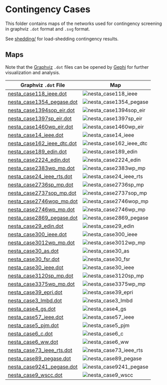 Contingency Cases
=================


This folder contains maps of the networks used for contingency screening in graphviz `.dot` format and `.svg` format.

See [shedding/](shedding/ReadMe.md) for load-shedding contingency results.

Maps
----

Note that the [Graphviz](https://www.graphviz.org/) `.dot` files can be opened by [Gephi](https://gephi.org/) for further visualization and analysis.

|  Graphviz `.dot` File                                    | Map                                                   |
|----------------------------------------------------------|-------------------------------------------------------|
| [nesta_case118_ieee.dot](nesta_case118_ieee.dot)         | ![nesta_case118_ieee](nesta_case118_ieee.svg)         |
| [nesta_case1354_pegase.dot](nesta_case1354_pegase.dot)   | ![nesta_case1354_pegase](nesta_case1354_pegase.svg)   |
| [nesta_case1394sop_eir.dot](nesta_case1394sop_eir.dot)   | ![nesta_case1394sop_eir](nesta_case1394sop_eir.svg)   |
| [nesta_case1397sp_eir.dot](nesta_case1397sp_eir.dot)     | ![nesta_case1397sp_eir](nesta_case1397sp_eir.svg)     |
| [nesta_case1460wp_eir.dot](nesta_case1460wp_eir.dot)     | ![nesta_case1460wp_eir](nesta_case1460wp_eir.svg)     |
| [nesta_case14_ieee.dot](nesta_case14_ieee.dot)           | ![nesta_case14_ieee](nesta_case14_ieee.svg)           |
| [nesta_case162_ieee_dtc.dot](nesta_case162_ieee_dtc.dot) | ![nesta_case162_ieee_dtc](nesta_case162_ieee_dtc.svg) |
| [nesta_case189_edin.dot](nesta_case189_edin.dot)         | ![nesta_case189_edin](nesta_case189_edin.svg)         |
| [nesta_case2224_edin.dot](nesta_case2224_edin.dot)       | ![nesta_case2224_edin](nesta_case2224_edin.svg)       |
| [nesta_case2383wp_mp.dot](nesta_case2383wp_mp.dot)       | ![nesta_case2383wp_mp](nesta_case2383wp_mp.svg)       |
| [nesta_case24_ieee_rts.dot](nesta_case24_ieee_rts.dot)   | ![nesta_case24_ieee_rts](nesta_case24_ieee_rts.svg)   |
| [nesta_case2736sp_mp.dot](nesta_case2736sp_mp.dot)       | ![nesta_case2736sp_mp](nesta_case2736sp_mp.svg)       |
| [nesta_case2737sop_mp.dot](nesta_case2737sop_mp.dot)     | ![nesta_case2737sop_mp](nesta_case2737sop_mp.svg)     |
| [nesta_case2746wop_mp.dot](nesta_case2746wop_mp.dot)     | ![nesta_case2746wop_mp](nesta_case2746wop_mp.svg)     |
| [nesta_case2746wp_mp.dot](nesta_case2746wp_mp.dot)       | ![nesta_case2746wp_mp](nesta_case2746wp_mp.svg)       |
| [nesta_case2869_pegase.dot](nesta_case2869_pegase.dot)   | ![nesta_case2869_pegase](nesta_case2869_pegase.svg)   |
| [nesta_case29_edin.dot](nesta_case29_edin.dot)           | ![nesta_case29_edin](nesta_case29_edin.svg)           |
| [nesta_case300_ieee.dot](nesta_case300_ieee.dot)         | ![nesta_case300_ieee](nesta_case300_ieee.svg)         |
| [nesta_case3012wp_mp.dot](nesta_case3012wp_mp.dot)       | ![nesta_case3012wp_mp](nesta_case3012wp_mp.svg)       |
| [nesta_case30_as.dot](nesta_case30_as.dot)               | ![nesta_case30_as](nesta_case30_as.svg)               |
| [nesta_case30_fsr.dot](nesta_case30_fsr.dot)             | ![nesta_case30_fsr](nesta_case30_fsr.svg)             |
| [nesta_case30_ieee.dot](nesta_case30_ieee.dot)           | ![nesta_case30_ieee](nesta_case30_ieee.svg)           |
| [nesta_case3120sp_mp.dot](nesta_case3120sp_mp.dot)       | ![nesta_case3120sp_mp](nesta_case3120sp_mp.svg)       |
| [nesta_case3375wp_mp.dot](nesta_case3375wp_mp.dot)       | ![nesta_case3375wp_mp](nesta_case3375wp_mp.svg)       |
| [nesta_case39_epri.dot](nesta_case39_epri.dot)           | ![nesta_case39_epri](nesta_case39_epri.svg)           |
| [nesta_case3_lmbd.dot](nesta_case3_lmbd.dot)             | ![nesta_case3_lmbd](nesta_case3_lmbd.svg)             |
| [nesta_case4_gs.dot](nesta_case4_gs.dot)                 | ![nesta_case4_gs](nesta_case4_gs.svg)                 |
| [nesta_case57_ieee.dot](nesta_case57_ieee.dot)           | ![nesta_case57_ieee](nesta_case57_ieee.svg)           |
| [nesta_case5_pjm.dot](nesta_case5_pjm.dot)               | ![nesta_case5_pjm](nesta_case5_pjm.svg)               |
| [nesta_case6_c.dot](nesta_case6_c.dot)                   | ![nesta_case6_c](nesta_case6_c.svg)                   |
| [nesta_case6_ww.dot](nesta_case6_ww.dot)                 | ![nesta_case6_ww](nesta_case6_ww.svg)                 |
| [nesta_case73_ieee_rts.dot](nesta_case73_ieee_rts.dot)   | ![nesta_case73_ieee_rts](nesta_case73_ieee_rts.svg)   |
| [nesta_case89_pegase.dot](nesta_case89_pegase.dot)       | ![nesta_case89_pegase](nesta_case89_pegase.svg)       |
| [nesta_case9241_pegase.dot](nesta_case9241_pegase.dot)   | ![nesta_case9241_pegase](nesta_case9241_pegase.svg)   |
| [nesta_case9_wscc.dot](nesta_case9_wscc.dot)             | ![nesta_case9_wscc](nesta_case9_wscc.svg)             |
